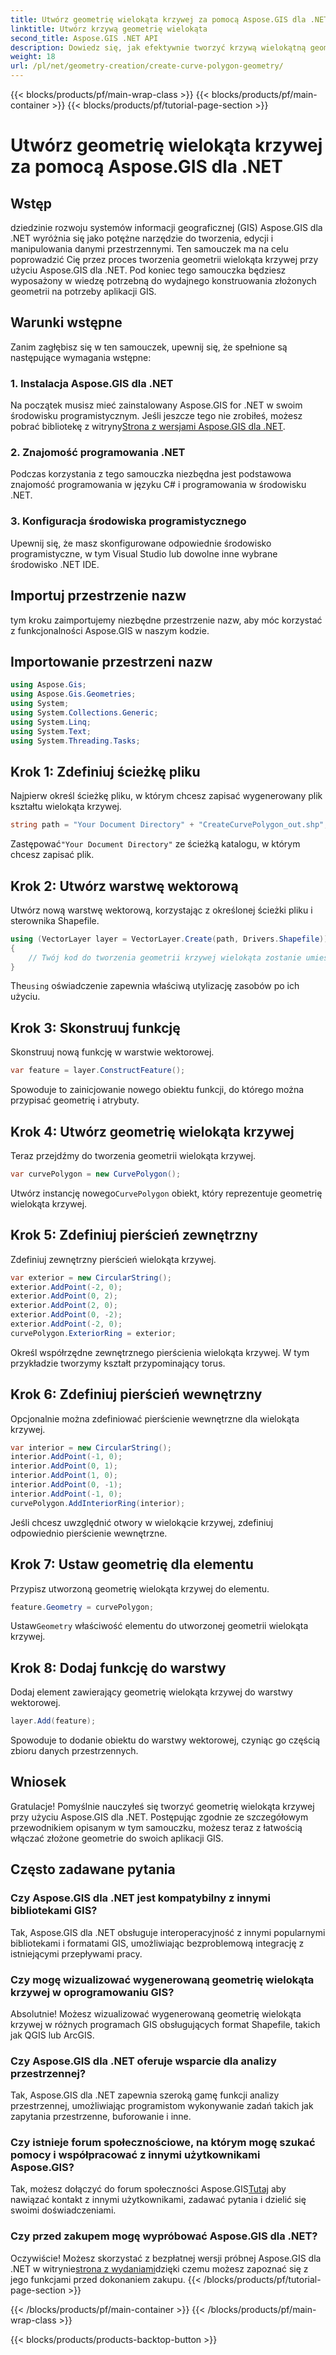 ```yaml
---
title: Utwórz geometrię wielokąta krzywej za pomocą Aspose.GIS dla .NET
linktitle: Utwórz krzywą geometrię wielokąta
second_title: Aspose.GIS .NET API
description: Dowiedz się, jak efektywnie tworzyć krzywą wielokątną geometrię przy użyciu Aspose.GIS dla .NET. Postępuj zgodnie z naszym przewodnikiem krok po kroku, aby bezproblemowo zintegrować się z aplikacjami GIS.
weight: 18
url: /pl/net/geometry-creation/create-curve-polygon-geometry/
---
```


{{< blocks/products/pf/main-wrap-class >}}
{{< blocks/products/pf/main-container >}}
{{< blocks/products/pf/tutorial-page-section >}}

# Utwórz geometrię wielokąta krzywej za pomocą Aspose.GIS dla .NET

## Wstęp
dziedzinie rozwoju systemów informacji geograficznej (GIS) Aspose.GIS dla .NET wyróżnia się jako potężne narzędzie do tworzenia, edycji i manipulowania danymi przestrzennymi. Ten samouczek ma na celu poprowadzić Cię przez proces tworzenia geometrii wielokąta krzywej przy użyciu Aspose.GIS dla .NET. Pod koniec tego samouczka będziesz wyposażony w wiedzę potrzebną do wydajnego konstruowania złożonych geometrii na potrzeby aplikacji GIS.
## Warunki wstępne
Zanim zagłębisz się w ten samouczek, upewnij się, że spełnione są następujące wymagania wstępne:
### 1. Instalacja Aspose.GIS dla .NET
 Na początek musisz mieć zainstalowany Aspose.GIS for .NET w swoim środowisku programistycznym. Jeśli jeszcze tego nie zrobiłeś, możesz pobrać bibliotekę z witryny[Strona z wersjami Aspose.GIS dla .NET](https://releases.aspose.com/gis/net/).
### 2. Znajomość programowania .NET
Podczas korzystania z tego samouczka niezbędna jest podstawowa znajomość programowania w języku C# i programowania w środowisku .NET.
### 3. Konfiguracja środowiska programistycznego
Upewnij się, że masz skonfigurowane odpowiednie środowisko programistyczne, w tym Visual Studio lub dowolne inne wybrane środowisko .NET IDE.

## Importuj przestrzenie nazw
tym kroku zaimportujemy niezbędne przestrzenie nazw, aby móc korzystać z funkcjonalności Aspose.GIS w naszym kodzie.
## Importowanie przestrzeni nazw
```csharp
using Aspose.Gis;
using Aspose.Gis.Geometries;
using System;
using System.Collections.Generic;
using System.Linq;
using System.Text;
using System.Threading.Tasks;
```

## Krok 1: Zdefiniuj ścieżkę pliku
Najpierw określ ścieżkę pliku, w którym chcesz zapisać wygenerowany plik kształtu wielokąta krzywej.
```csharp
string path = "Your Document Directory" + "CreateCurvePolygon_out.shp";
```
 Zastępować`"Your Document Directory"` ze ścieżką katalogu, w którym chcesz zapisać plik.
## Krok 2: Utwórz warstwę wektorową
Utwórz nową warstwę wektorową, korzystając z określonej ścieżki pliku i sterownika Shapefile.
```csharp
using (VectorLayer layer = VectorLayer.Create(path, Drivers.Shapefile))
{
    // Twój kod do tworzenia geometrii krzywej wielokąta zostanie umieszczony tutaj
}
```
 The`using` oświadczenie zapewnia właściwą utylizację zasobów po ich użyciu.
## Krok 3: Skonstruuj funkcję
Skonstruuj nową funkcję w warstwie wektorowej.
```csharp
var feature = layer.ConstructFeature();
```
Spowoduje to zainicjowanie nowego obiektu funkcji, do którego można przypisać geometrię i atrybuty.
## Krok 4: Utwórz geometrię wielokąta krzywej
Teraz przejdźmy do tworzenia geometrii wielokąta krzywej.
```csharp
var curvePolygon = new CurvePolygon();
```
 Utwórz instancję nowego`CurvePolygon` obiekt, który reprezentuje geometrię wielokąta krzywej.
## Krok 5: Zdefiniuj pierścień zewnętrzny
Zdefiniuj zewnętrzny pierścień wielokąta krzywej.
```csharp
var exterior = new CircularString();
exterior.AddPoint(-2, 0);
exterior.AddPoint(0, 2);
exterior.AddPoint(2, 0);
exterior.AddPoint(0, -2);
exterior.AddPoint(-2, 0);
curvePolygon.ExteriorRing = exterior;
```
Określ współrzędne zewnętrznego pierścienia wielokąta krzywej. W tym przykładzie tworzymy kształt przypominający torus.
## Krok 6: Zdefiniuj pierścień wewnętrzny
Opcjonalnie można zdefiniować pierścienie wewnętrzne dla wielokąta krzywej.
```csharp
var interior = new CircularString();
interior.AddPoint(-1, 0);
interior.AddPoint(0, 1);
interior.AddPoint(1, 0);
interior.AddPoint(0, -1);
interior.AddPoint(-1, 0);
curvePolygon.AddInteriorRing(interior);
```
Jeśli chcesz uwzględnić otwory w wielokącie krzywej, zdefiniuj odpowiednio pierścienie wewnętrzne.
## Krok 7: Ustaw geometrię dla elementu
Przypisz utworzoną geometrię wielokąta krzywej do elementu.
```csharp
feature.Geometry = curvePolygon;
```
 Ustaw`Geometry` właściwość elementu do utworzonej geometrii wielokąta krzywej.
## Krok 8: Dodaj funkcję do warstwy
Dodaj element zawierający geometrię wielokąta krzywej do warstwy wektorowej.
```csharp
layer.Add(feature);
```
Spowoduje to dodanie obiektu do warstwy wektorowej, czyniąc go częścią zbioru danych przestrzennych.

## Wniosek
Gratulacje! Pomyślnie nauczyłeś się tworzyć geometrię wielokąta krzywej przy użyciu Aspose.GIS dla .NET. Postępując zgodnie ze szczegółowym przewodnikiem opisanym w tym samouczku, możesz teraz z łatwością włączać złożone geometrie do swoich aplikacji GIS.
## Często zadawane pytania
### Czy Aspose.GIS dla .NET jest kompatybilny z innymi bibliotekami GIS?
Tak, Aspose.GIS dla .NET obsługuje interoperacyjność z innymi popularnymi bibliotekami i formatami GIS, umożliwiając bezproblemową integrację z istniejącymi przepływami pracy.
### Czy mogę wizualizować wygenerowaną geometrię wielokąta krzywej w oprogramowaniu GIS?
Absolutnie! Możesz wizualizować wygenerowaną geometrię wielokąta krzywej w różnych programach GIS obsługujących format Shapefile, takich jak QGIS lub ArcGIS.
### Czy Aspose.GIS dla .NET oferuje wsparcie dla analizy przestrzennej?
Tak, Aspose.GIS dla .NET zapewnia szeroką gamę funkcji analizy przestrzennej, umożliwiając programistom wykonywanie zadań takich jak zapytania przestrzenne, buforowanie i inne.
### Czy istnieje forum społecznościowe, na którym mogę szukać pomocy i współpracować z innymi użytkownikami Aspose.GIS?
 Tak, możesz dołączyć do forum społeczności Aspose.GIS[Tutaj](https://forum.aspose.com/c/gis/33) aby nawiązać kontakt z innymi użytkownikami, zadawać pytania i dzielić się swoimi doświadczeniami.
### Czy przed zakupem mogę wypróbować Aspose.GIS dla .NET?
 Oczywiście! Możesz skorzystać z bezpłatnej wersji próbnej Aspose.GIS dla .NET w witrynie[strona z wydaniami](https://releases.aspose.com/)dzięki czemu możesz zapoznać się z jego funkcjami przed dokonaniem zakupu.
{{< /blocks/products/pf/tutorial-page-section >}}

{{< /blocks/products/pf/main-container >}}
{{< /blocks/products/pf/main-wrap-class >}}

{{< blocks/products/products-backtop-button >}}
